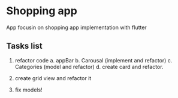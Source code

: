 # Shopping app
  App focusin on shopping app implementation with flutter
## Tasks list

1. refactor code
	a. appBar
	b. Carousal (implement and refactor)
	c. Categories (model and refactor)
	d. create card and refactor.

2. create grid view and refactor it
3. fix models!

